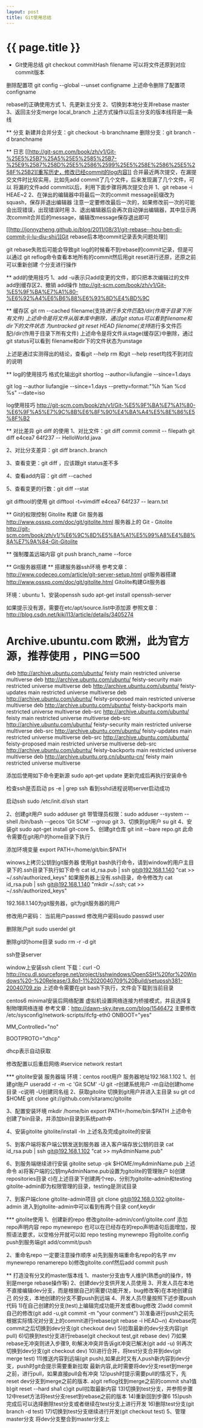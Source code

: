 ```yaml
---
layout: post
title: Git使用总结
---
```

{{ page.title }}
================

* Git使用总结
git checkout commitHash filename
可以将文件还原到对应commit版本

删除配置项
git config --global --unset configname
上述命令删除了配置项configname

rebase的正确使用方式
1、先更新主分支
2、切换到本地分支并rebase master
3、返回主分支merge local_branch
上述方式操作以后主分支的版本线将是一条线

** 分支
新建并合并分支：git checkout -b branchname
删除分支：git branch -d branchname


** 日志
[[http://git-scm.com/book/zh/v1/Git-%25E5%25B7%25A5%25E5%2585%25B7-%25E9%2587%258D%25E5%2586%2599%25E5%258E%2586%25E5%258F%25B2][重写历史，修改已经commit的log内容]]
合并最近两次提交，在漏提交文件时比较实用，比如先add commit了几个文件，后来发现漏了几个文件，可以
将漏的文件add commit以后，利用下面步骤将两次提交合并
1、git rebase -i HEAE~2
2、在弹出的编辑器中将最后一次的commit message前缀改为squash，保存并退出编辑器
注意一定要修改最后一次的，如果修改前一次的可能会出现错误，出现错误时用
3、退出编辑器后会再次自动弹出编辑器，其中显示两次commit合并后的message，编辑改message保存退出即可

[[http://jonnyzheng.github.io/blog/2011/08/31/git-rebase--hou-ben-di-commit-ji-lu-diu-shi/][Git rebase后本地commit记录丢失问题处理]]

git rebase失败后可能会导致git log的时候看不到rebase的commit记录，但是可以通过
git reflog命令查看本地所有的commit然后用git reset进行还原，还原之前可以重新创建
个分支进行操作


** add的使用技巧
1、add -u表示只add变更的文件，即只把本次编辑过的文件add到缓存区2、撤销
add操作
http://git-scm.com/book/zh/v1/Git-%E5%9F%BA%E7%A1%80-%E6%92%A4%E6%B6%88%E6%93%8D%E4%BD%9C

** 缓存区
git rm --cached filename(支持*进行多文件匹配)/dir(作用于目录下所有文件)
上述命令是将文件从版本库中删除，通过git status可以看到filename和dir下的文件状态
为untracked
git reset HEAD filename(支持*进行多文件匹配)/dir(作用于目录下所有文件)
上述命令是将文件从stage(缓存区)中删除，通过git status可以看到
filename和dir下的文件状态为unstage

上述是通过实测得出的结论，查看git --help rm 和git --help reset均找不到对应的说明

** log的使用技巧
格式化输出git shortlog --author=liufangjie --since=1.days

git log --author liufangjie --since=1.days --pretty=format:"%h %an %cd %s" --date=iso

log使用技巧
http://git-scm.com/book/zh/v1/Git-%E5%9F%BA%E7%A1%80-%E6%9F%A5%E7%9C%8B%E6%8F%90%E4%BA%A4%E5%8E%86%E5%8F%B2
  

** 对比差异
git diff 的使用
1、对比文件：git diff commit commit -- filepath
git diff e4cea7 64f237 -- HelloWorld.java

2、对比分支差异：git diff branch..branch

3、查看变更：git diff ，应该跟git status差不多

4、查看add内容：git diff --cached

5、查看变更的行数：git diff --stat

git difftool的使用
git difftool -t=vimdiff e4cea7 64f237 -- learn.txt


** Git的权限控制
Gitolite 构建 Git 服务器 http://www.ossxp.com/doc/git/gitolite.html
服务器上的 Git - Gitolite
http://git-scm.com/book/zh/v1/%E6%9C%8D%E5%8A%A1%E5%99%A8%E4%B8%8A%E7%9A%84-Git-Gitolite



** 强制覆盖远端内容
git push branch_name --force


** Git服务器搭建
** 搭建服务器ssh环境
参考文章：
http://www.codeceo.com/article/git-server-setup.html git服务器搭建
http://www.ossxp.com/doc/git/gitolite.html Gitolite构建Git服务器

环境：ubuntu
1、安装openssh
sudo apt-get install openssh-server

如果提示没有源，需要在etc/apt/source.list中添加源
参照文章：http://blog.csdn.net/kiki113/article/details/3405274
# Archive.ubuntu.com 欧洲，此为官方源，推荐使用 ，PING＝500 
deb http://archive.ubuntu.com/ubuntu/ feisty main restricted universe multiverse 
deb http://archive.ubuntu.com/ubuntu/ feisty-security main restricted universe multiverse 
deb http://archive.ubuntu.com/ubuntu/ feisty-updates main restricted universe multiverse 
deb http://archive.ubuntu.com/ubuntu/ feisty-proposed main restricted universe multiverse 
deb http://archive.ubuntu.com/ubuntu/ feisty-backports main restricted universe multiverse 
deb-src http://archive.ubuntu.com/ubuntu/ feisty main restricted universe multiverse 
deb-src http://archive.ubuntu.com/ubuntu/ feisty-security main restricted universe multiverse 
deb-src http://archive.ubuntu.com/ubuntu/ feisty-updates main restricted universe multiverse 
deb-src http://archive.ubuntu.com/ubuntu/ feisty-proposed main restricted universe multiverse 
deb-src http://archive.ubuntu.com/ubuntu/ feisty-backports main restricted universe multiverse 
deb http://archive.ubuntu.org.cn/ubuntu-cn/ feisty main restricted universe multiverse 

添加后使用如下命令更新源
sudo apt-get update
更新完成后再执行安装命令

检查ssh是否启动
ps -e | grep ssh
看到sshd进程说明server启动成功

启动ssh
sudo /etc/init.d/ssh start

2、创建git用户
sudo adduser git
带管理员权限：sudo adduser --system --shell /bin/bash --gecos 'Git SCM' --group git
3、切换到git用户
su git
4、安装git
sudo apt-get install git-core
5、创建git仓库
git init --bare repo.git
此命令需要在git用户的home目录下执行

添加环境变量
export PATH=/home/git/bin:$PATH


winows上拷贝公钥到git服务器
使用git bash执行命令，请到window的用户主目录下的.ssh目录下执行如下命令
cat id_rsa.pub | ssh git@192.168.1.140 "cat >> ~/.ssh/authorized_keys"
如果服务器上没有.ssh目录，命令修改为
cat id_rsa.pub | ssh git@192.168.1.140 "mkdir ~/.ssh; cat >> ~/.ssh/authorized_keys"

192.168.1.140为git服务器，git为git服务器的用户

修改用户密码：
当前用户passwd
修改用户密码sudo passwd user

删除账户git
sudo userdel git

删除git的home目录
sudo rm -r -d git

ssh登录server



window上安装ssh client 
下载：curl -O http://ncu.dl.sourceforge.net/project/sshwindows/OpenSSH%20for%20Windows%20-%20Release/3.8p1-1%2020040709%20Build/setupssh381-20040709.zip
上述命令需要在git bash下执行，文件会下载到当前目录

centos6 minimal安装后网络配置
虚拟机设置网络连接为桥接模式，并且选择复制物理网络连接
参考文章：http://dawn-sky.iteye.com/blog/1546472
主要修改 /etc/sysconfig/network-scripts/ifcfg-eth0
ONBOOT="yes"

MM_Controlled="no"

BOOTPROTO="dhcp"

dhcp表示自动获取

修改配置以后重启网络:#service network restart

*** gitolite安装
服务器端
环境：centos root用户 服务器地址192.168.1.102
1、创建git账户
useradd -r -m -c 'Git SCM' -U git
-r创建系统用户
-m自动创建home目录
-c说明
-U创建同名组
2、获取gitolite
切换到git用户并进入主目录
su git
cd $HOME
git clone git://github.com/sitaramc/gitolite

3、配置安装环境
mkdir /home/bin
export PATH=/home/bin:$PATH
上述命令创建了bin目录，并添加bin目录到系统path中

4、安装gitolite
gitolite/install -ln
上述名及完成gitolite的安装

5、到客户端将客户端公钥发送到服务器
进入客户端存放公钥的目录
cat id_rsa.pub | ssh git@192.168.1.102 "cat >> myAdminName.pub"

6、到服务端继续进行安装
gitolite setup -pk $HOME/myAdminName.pub
上述命令
a)将客户端的公钥myAdminName.pub设置为gitolite的管理账户
b)创建repositories目录
c)在上述目录下创建两个rep，分别为gitolite-admin和testing
gitolite-admin即为权限管理的目录，testing是测试目录

7、到客户端clone gitolite-admin项目
git clone git@192.168.0.102:gitolite-admin
进入到gitolite-admin中可以看到有两个目录
conf,keydir

*** gitolite使用
1、创建新的repo
修改gitolite-admin/conf/gitolite.conf
添加repo声明内容
repo mynewrepo
也可以在已经存在的repo声明语句后面增加，按照语法要求，以空格分开就可以如
repo testing mynewrepo
将gitolite.config push到服务端git add/commit/push

2、重命名repo
一定要注意操作顺序
a)先到服务端重命名repo的名字
mv mynewrepo renamerepo
b)修改gitolite.conf然后add commit push


** 打造没有分叉的master版本线
1、master分支由专人维护(熟悉git的操作，特别是merge rebase操作等)
2、创建dev分支供开发人员使用
3、开发人员在本地不直接编辑dev分支，而是根据自己的需要(功能开发，bug修改等)在本地创建自己
的分支，本地创建的分支不要push到远端
4、开发人员尽量按照下述步骤push代码
1)在自己创建的分支(test)上编辑完成功能开发或者bug修改
2)add commit自己的修改(git add -u,git commit -m "your conment")
3)准备进行push之前先根据实际情况对分支上的commit进行rebase(git rebase -i HEAD~n)
4)rebase完commit之后切换到dev分支(git checkout dev)
5)拉取最新的dev分支内容(git pull)
6)切换到test分支进行rebase(git checkout test,git rebase dev)
7)如果rebase无冲突则进入步骤9,
8)解决冲突并告诉git冲突已解决(git add -u)
9)再次切换到dev分支(git checkout dev)
10)进行合并，将test分支合并到dev(git merge test)
11)推送内容到远端(git push),如果此时又有人push新内容到dev分支，push时git会提示需要重新拉取
最新内容,此时需要将dev分支reset到merge之前，进行pull，如果直接pull会有冲突
12)push时提示需要pull的情况下，先reset dev分支到merge之前的版本.
a)git reflog找到merge之前的commit sha1值
b)git reset --hard sha1
c)git pull拉取最新内容
13)切换到test分支，并参照步骤12中reset方法将test分支reset到rebase之前的版本
14)重新回到步骤6
15)push完成后可以选择删除test分支或者继续在test分支上进行开发
16)删除test分支(git branch -d test)
17)切换到test分支继续进行开发(git checkout test)
5、管理master分支
将dev分支整合到master分支上
